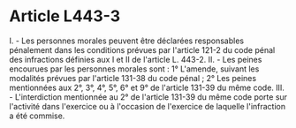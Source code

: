 # Article L443-3

I. - Les personnes morales peuvent être déclarées responsables pénalement dans les conditions prévues par l'article 121-2 du code pénal des infractions définies aux I et II de l'article L. 443-2.   II. - Les peines encourues par les personnes morales sont :   1° L'amende, suivant les modalités prévues par l'article 131-38 du code pénal ;   2° Les peines mentionnées aux 2°, 3°, 4°, 5°, 6° et 9° de l'article 131-39 du même code.   III. - L'interdiction mentionnée au 2° de l'article 131-39 du même code porte sur l'activité dans l'exercice ou à l'occasion de l'exercice de laquelle l'infraction a été commise.